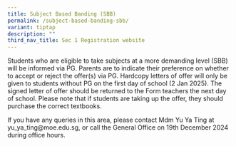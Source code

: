 ```yaml
---
title: Subject Based Banding (SBB)
permalink: /subject-based-banding-sbb/
variant: tiptap
description: ""
third_nav_title: Sec 1 Registration website
---
```

<p>Students who are eligible to take subjects at a more demanding level (SBB)
will be informed via PG. Parents are to indicate their preference on whether
to accept or reject the offer(s) via PG. Hardcopy letters of offer will
only be given to students without PG on the first day of school (2 Jan
2025). The signed letter of offer should be returned to the Form teachers
the next day of school. Please note that if students are taking up the
offer, they should purchase the correct textbooks.</p>
<p>If you have any queries in this area, please contact Mdm Yu Ya Ting at
yu_ya_ting@moe.edu.sg, or call the General Office on 19th December 2024
during office hours.</p>
<p></p>